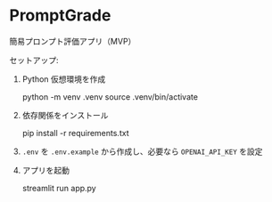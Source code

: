 # PromptGrade

簡易プロンプト評価アプリ（MVP）

セットアップ:

1. Python 仮想環境を作成

   python -m venv .venv
   source .venv/bin/activate

2. 依存関係をインストール

   pip install -r requirements.txt

3. `.env` を `.env.example` から作成し、必要なら `OPENAI_API_KEY` を設定

4. アプリを起動

   streamlit run app.py
